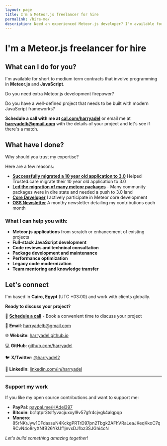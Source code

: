 ```yaml
---
layout: page
title: I'm a Meteor.js freelancer for hire
permalink: /hire-me/
description: Need an experienced Meteor.js developer? I'm available for short to medium term contracts involving Meteor.js, Node.js, and JavaScript development.
---
```


# I'm a Meteor.js freelancer for hire

## What can I do for you?

I'm available for short to medium term contracts that involve programming in **Meteor.js** and **JavaScript**.

Do you need extra Meteor.js development firepower?

Do you have a well-defined project that needs to be built with modern JavaScript frameworks?

**Schedule a call with me at [cal.com/harryadel](https://cal.com/harryadel)** or email me at **harryadelb@gmail.com** with the details of your project and let's see if there's a match.

## What have I done?

Why should you trust my expertise?

Here are a few reasons:

* **[Successfully migrated a 10 year old application to 3.0](https://dev.to/meteor/the-meteor-30-migration-a-space-exploration-mission-3gb5)** Helped Trusted.care migrate their 10 year old application to 3.0
* **[Led the migration of many meteor packages](https://forums.meteor.com/t/looking-for-help-migrating-packages-to-meteor-3-0/60985)** - Many community packages were in dire state and needed a push to 3.0 land
* **[Core Developer](https://github.com/meteor/meteor/pulls?q=is%3Apr+author%3Aharryadel)** I actively participate in Meteor core development 
* **[OSS Newsletter](https://harryadel.github.io/tags/#oss)** A monthy newsletter detailing my contributions each month

### What I can help you with:
- **Meteor.js applications** from scratch or enhancement of existing projects
- **Full-stack JavaScript development**
- **Code reviews and technical consultation**
- **Package development and maintenance**
- **Performance optimization**
- **Legacy code modernization**
- **Team mentoring and knowledge transfer**

## Let's connect

I'm based in **Cairo, Egypt** (UTC +03:00) and work with clients globally.

**Ready to discuss your project?**

📅 **[Schedule a call](https://cal.com/harryadel)** - Book a convenient time to discuss your project

📧 **Email**: harryadelb@gmail.com

🌐 **Website**: [harryadel.github.io](https://harryadel.github.io)

💻 **GitHub**: [github.com/harryadel](https://github.com/harryadel)

🐦 **X/Twitter**: [@harryadel2](https://twitter.com/harryadel2)

💼 **LinkedIn**: [linkedin.com/in/harryadel](https://linkedin.com/in/harryadel)

---

### Support my work

If you like my open source contributions and want to support me:

* **PayPal**: [paypal.me/HAdel397](https://paypal.me/HAdel397)
* **Bitcoin**: bc1qtpr3tslfyvacjuxxyl9v57gfr4cjvgk4alqpqp
* **Monero**: 85rNKrJyw1DFdassuN4KckgPRTrD97pn2Tbgk2AFhVRaLeaJKeqKkoC7qRCvN4o8ryXNfB26YkUf1jnvxDJ1bz3SJGhi4cN

*Let's build something amazing together!*